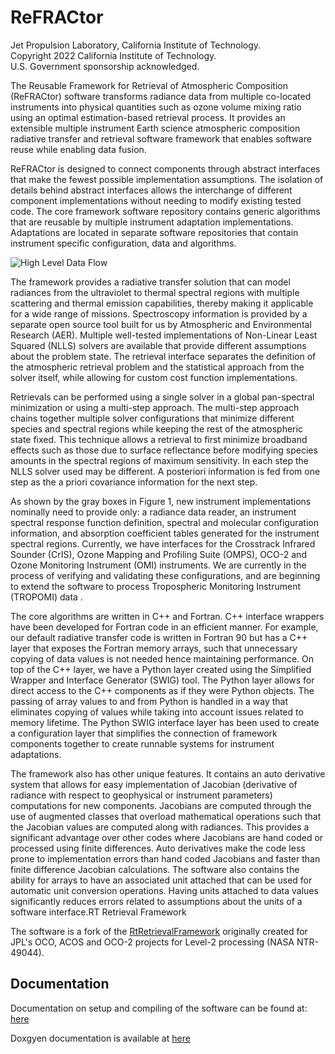 ReFRACtor
=========

Jet Propulsion Laboratory, California Institute of Technology. \
Copyright 2022 California Institute of Technology. \
U.S. Government sponsorship acknowledged.

The Reusable Framework for Retrieval of Atmospheric Composition (ReFRACtor) software transforms radiance data from multiple co-located instruments into physical quantities such as ozone volume mixing ratio using an optimal estimation-based retrieval process. It provides an extensible multiple instrument Earth science atmospheric composition radiative transfer and retrieval software framework that enables software reuse while enabling data fusion.

ReFRACtor is designed to connect components through abstract interfaces that make the fewest possible implementation assumptions. The isolation of details behind abstract interfaces allows the interchange of different component implementations without needing to modify existing tested code. The core framework software repository contains generic algorithms that are reusable by multiple instrument adaptation implementations. Adaptations are located in separate software repositories that contain instrument specific configuration, data and algorithms.

![High Level Data Flow](doc/high_level_data_flow.png)

The framework provides a radiative transfer solution that can model radiances from the ultraviolet to thermal spectral regions with multiple scattering and thermal emission capabilities, thereby making it applicable for a wide range of missions. Spectroscopy information is provided by a separate open source tool built for us by Atmospheric and Environmental Research (AER). Multiple well-tested implementations of Non-Linear Least Squared (NLLS) solvers are available that provide different assumptions about the problem state. The retrieval interface separates the definition of the atmospheric retrieval problem and the statistical approach from the solver itself, while allowing for custom cost function implementations.

Retrievals can be performed using a single solver in a global pan-spectral minimization or using a multi-step approach. The multi-step approach chains together multiple solver configurations that minimize different species and spectral regions while keeping the rest of the atmospheric state fixed. This technique allows a retrieval to first minimize broadband effects such as those due to surface reflectance before modifying species amounts in the spectral regions of maximum sensitivity. In each step the NLLS solver used may be different. A posteriori information is fed from one step as the a priori covariance information for the next step.

As shown by the gray boxes in Figure 1, new instrument implementations nominally need to provide only: a radiance data reader, an instrument spectral response function definition, spectral and molecular configuration information, and absorption coefficient tables generated for the instrument spectral regions. Currently, we have interfaces for the Crosstrack Infrared Sounder (CrIS), Ozone Mapping and Profiling Suite (OMPS), OCO-2 and Ozone Monitoring Instrument (OMI) instruments. We are currently in the process of verifying and validating these configurations, and are beginning to extend the software to process Tropospheric Monitoring Instrument (TROPOMI) data .

The core algorithms are written in C++ and Fortran. C++ interface wrappers have been developed for Fortran code in an efficient manner. For example, our default radiative transfer code is written in Fortran 90 but has a C++ layer that exposes the Fortran memory arrays, such that unnecessary copying of data values is not needed hence maintaining performance. On top of the C++ layer, we have a Python layer created using the Simplified Wrapper and Interface Generator (SWIG) tool. The Python layer allows for direct access to the C++ components as if they were Python objects. The passing of array values to and from Python is handled in a way that eliminates copying of values while taking into account issues related to memory lifetime. The Python SWIG interface layer has been used to create a configuration layer that simplifies the connection of framework components together to create runnable systems for instrument adaptations.

The framework also has other unique features. It contains an auto derivative system that allows for easy implementation of Jacobian (derivative of radiance with respect to geophysical or instrument parameters) computations for new components. Jacobians are computed through the use of augmented classes that overload mathematical operations such that the Jacobian values are computed along with radiances. This provides a significant advantage over other codes where Jacobians are hand coded or processed using finite differences. Auto derivatives make the code less prone to implementation errors than hand coded Jacobians and faster than finite difference Jacobian calculations. The software also contains the ability for arrays to have an associated unit attached that can be used for automatic unit conversion operations. Having units attached to data values significantly reduces errors related to assumptions about the units of a software interface.RT Retrieval Framework

The software is a fork of the [RtRetrievalFramework](https://github.com/nasa/RtRetrievalFramework) originally created for JPL's OCO, ACOS and OCO-2 projects for Level-2 processing (NASA NTR-49044).

Documentation
-------------

Documentation on setup and compiling of the software can be found at:
[here](https://refractor.github.io/documentation/)

Doxgyen documentation is available at
[here](https://refractor.github.io/framework/)
